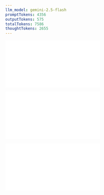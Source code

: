 ```yaml
---
llm_model: gemini-2.5-flash
promptTokens: 4356
outputTokens: 575
totalTokens: 7586
thoughtTokens: 2655
---
```


![@](steps/_.c4429238.md)

![@](steps/prompt.b17c36dd.md)

![@](steps/response.20c84cf4.md)